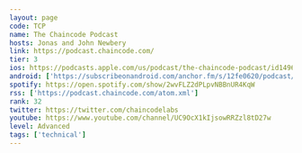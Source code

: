 ```yaml
---
layout: page
code: TCP
name: The Chaincode Podcast
hosts: Jonas and John Newbery
link: https://podcast.chaincode.com/
tier: 3
ios: https://podcasts.apple.com/us/podcast/the-chaincode-podcast/id1496858178
android: ['https://subscribeonandroid.com/anchor.fm/s/12fe0620/podcast/rss']
spotify: https://open.spotify.com/show/2wvFLZ2dPLpvNBBnUR4KqW
rss: ['https://podcast.chaincode.com/atom.xml']
rank: 32
twitter: https://twitter.com/chaincodelabs
youtube: https://www.youtube.com/channel/UC9OcX1kIjsowRRZzl8tD27w
level: Advanced
tags: ['technical']
---
```

